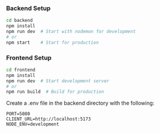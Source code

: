 

### Backend Setup
```bash
cd backend
npm install
npm run dev  # Start with nodemon for development
# or
npm start    # Start for production
```

### Frontend Setup
```bash
cd frontend
npm install
npm run dev  # Start development server
# or
npm run build  # Build for production
```

Create a .env file in the backend directory with the following:
```
PORT=5080
CLIENT_URL=http://localhost:5173
NODE_ENV=development 
```